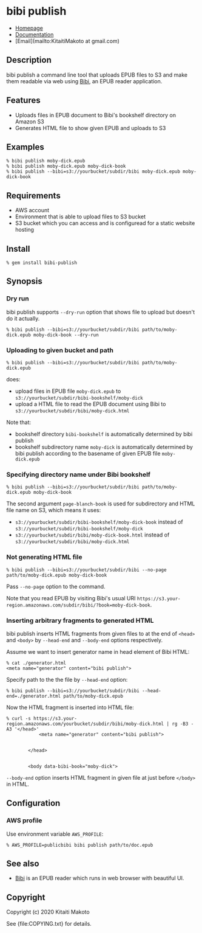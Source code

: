 # bibi publish

* [Homepage](https://rubygems.org/gems/bibi-publish)
* [Documentation](http://rubydoc.info/gems/bibi-publish/frames)
* [Email](mailto:KitaitiMakoto at gmail.com)

## Description

bibi publish a command line tool that uploads EPUB files to S3 and make them readable via web using [Bibi][], an EPUB reader application.

## Features

* Uploads files in EPUB document to Bibi's bookshelf directory on Amazon S3
* Generates HTML file to show given EPUB and uploads to S3

## Examples

    % bibi publish moby-dick.epub
    % bibi publish moby-dick.epub moby-dick-book
    % bibi publish --bibi=s3://yourbucket/subdir/bibi moby-dick.epub moby-dick-book

## Requirements

* AWS account
* Environment that is able to upload files to S3 bucket
* S3 bucket which you can access and is configuread for a static website hosting

## Install

    % gem install bibi-publish

## Synopsis

### Dry run

bibi publish supports `--dry-run` option that shows file to upload but doesn't do it actually.

    % bibi publish --bibi=s3://yourbucket/subdir/bibi path/to/moby-dick.epub moby-dick-book --dry-run

### Uploading to given bucket and path

    % bibi publish --bibi=s3://yourbucket/subdir/bibi path/to/moby-dick.epub

does:

* upload files in EPUB file `moby-dick.epub` to `s3://yourbucket/subdir/bibi-bookshelf/moby-dick`
* upload a HTML file to read the EPUB document using Bibi to `s3://yourbucket/subdir/bibi/moby-dick.html`

Note that:

* bookshelf directory `bibi-bookshelf` is automatically determined by bibi publish
* bookshelf subdirectory name `moby-dick` is automatically determined by bibi publish according to the basename of given EPUB file `moby-dick.epub`

### Specifying directory name under Bibi bookshelf

    % bibi publish --bibi=s3://yourbucket/subdir/bibi path/to/moby-dick.epub moby-dick-book

The second argument `page-blanch-book` is used for subdirectory and HTML file name on S3, which means it uses:

* `s3://yourbucket/subdir/bibi-bookshelf/moby-dick-book` instead of `s3://yourbucket/subdir/bibi-bookshelf/moby-dick`
* `s3://yourbucket/subdir/bibi/moby-dick-book.html` instead of `s3://yourbucket/subdir/bibi/moby-dick.html`

### Not generating HTML file

    % bibi publish --bibi=s3://yourbucket/subdir/bibi --no-page path/to/moby-dick.epub moby-dick-book

Pass `--no-page` option to the command.

Note that you read EPUB by visiting Bibi's usual URI `https://s3.your-region.amazonaws.com/subdir/bibi/?book=moby-dick-book`.

### Inserting arbitrary fragments to generated HTML

bibi publish inserts HTML fragments from given files to at the end of `<head>` and `<body>` by `--head-end` and `--body-end` options respectively.

Assume we want to insert generator name in head element of Bibi HTML:

    % cat ./generator.html
    <meta name="generator" content="bibi publish">

Specify path to the the file by `--head-end` option:

    % bibi publish --bibi=s3://yourbucket/subdir/bibi --head-end=./generator.html path/to/moby-dick.epub

Now the HTML fragment is inserted into HTML file:

    % curl -s https://s3.your-region.amazonaws.com/yourbucket/subdir/bibi/moby-dick.html | rg -B3 -A3 '</head>'
                <meta name="generator" content="bibi publish">
    
    
            </head>
    
    
            <body data-bibi-book="moby-dick">

`--body-end` option inserts HTML fragment in given file at just before `</body>` in HTML.

## Configuration



### AWS profile

Use environment variable `AWS_PROFILE`:

    % AWS_PROFILE=publicbibi bibi publish path/to/doc.epub

## See also

* [Bibi][] is an EPUB reader which runs in web browser with beautiful UI.

## Copyright

Copyright (c) 2020 Kitaiti Makoto

See {file:COPYING.txt} for details.

[Bibi]: https://github.com/satorumurmur/bibi
